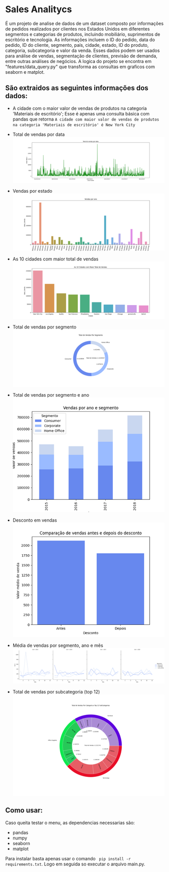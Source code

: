 # Sales Analitycs 
É um projeto de analise de dados de um dataset composto por informações de pedidos realizados por clientes nos Estados Unidos em diferentes segmentos e categorias de produtos, incluindo mobiliário, suprimentos de escritório e tecnologia. As informações incluem o ID do pedido, data do pedido, ID do cliente, segmento, país, cidade, estado, ID do produto, categoria, subcategoria e valor da venda. Esses dados podem ser usados para análise de vendas, segmentação de clientes, previsão de demanda, entre outras análises de negócios. 
A logica do projeto se encontra em "features/data_query.py" que transforma as consultas em graficos com seaborn e matplot.

## São extraidos as seguintes informações dos dados:

- A cidade com o maior valor de vendas de produtos na categoria 'Materiais de escritório';
Esse é apenas uma consulta básica com pandas que retorna ``A cidade com maior valor de vendas de produtos na categoria 'Materiais de escritório' é New York City``

- Total de vendas por data
![data](./img/total_vendas_por_data.png)

- Vendas por estado
![data](./img/total_vendas_por_estado.png)

- As 10 cidades com maior total de vendas
![data](./img/10_cidades_maior_vendas.png)

- Total de vendas por segmento 
![data](./img/total_vendas_segmento.png)

- Total de vendas por segmento e ano
![data](./img/total_vendas_ano_segmento.png)

- Desconto em vendas
![data](./img/vendas_descontos.png)

- Média de vendas por segmento, ano e mês
![data](./img/media_vendas_segmento_ano_mes.png)

- Total de vendas por subcategoria (top 12)
![data](./img/top12_vendas_subcategoria.png)

## Como usar:
Caso queita testar o menu, as dependencias necessarias são:

- pandas
- numpy
- seaborn
- matplot
 
Para instalar basta apenas usar o comando `` pip install -r requirements.txt``.
Logo em seguida so executar o arquivo main.py.


